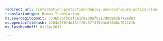 ```yaml
---
redirect_url: /information-protection/deploy-use/configure-policy-classification
translationtype: Human Translation
ms.sourcegitcommit: 3336b75fbc2fce1c9260afb217d909b2b772ed03
ms.openlocfilehash: 3704a9f0f4d13fff0c57f376e3c633d6cf0212fb
ms.lasthandoff: 01/24/2017

---
```


